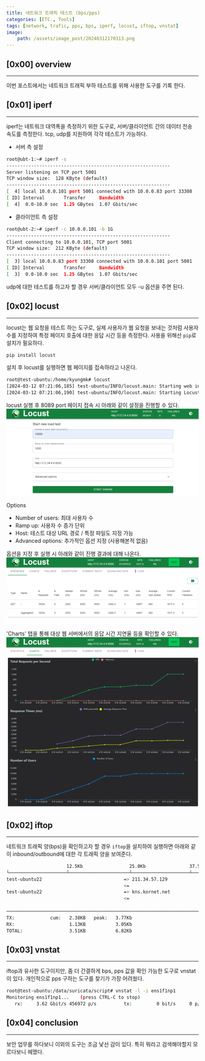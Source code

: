 ```yaml
---
title: 네트워크 트래픽 테스트 (bps/pps)
categories: [ETC., Tools]
tags: [network, trafic, pps, bps, iperf, locust, iftop, vnstat]
image:
    path: /assets/image_post/20240312170313.png
---
```



## [0x00] overview
---
이번 포스트에서는 네트워크 트래픽 부하 테스트를 위해 사용한 도구를 기록 한다.


## [0x01]  iperf
---
iperf는 네트워크 대역폭을 측정하기 위한 도구로, 서버/클라이언트 간의 데이터 전송 속도를 측정한다. tcp, udp를 지원하여 각각 테스트가 가능하다.

- 서버 측 설정
``` bash
root@ubt-1:~# iperf -s
------------------------------------------------------------
Server listening on TCP port 5001
TCP window size:  128 KByte (default)
------------------------------------------------------------
[  4] local 10.0.0.101 port 5001 connected with 10.0.0.83 port 33308
[ ID] Interval       Transfer     Bandwidth
[  4]  0.0-10.0 sec  1.25 GBytes  1.07 Gbits/sec
```
- 클라이언트 측 설정
``` bash
root@ubt-2:~# iperf -c 10.0.0.101 -b 1G
------------------------------------------------------------
Client connecting to 10.0.0.101, TCP port 5001
TCP window size:  212 KByte (default)
------------------------------------------------------------
[  3] local 10.0.0.83 port 33308 connected with 10.0.0.101 port 5001
[ ID] Interval       Transfer     Bandwidth
[  3]  0.0-10.0 sec  1.25 GBytes  1.07 Gbits/sec
```

udp에 대한 테스트를 하고자 할 경우 서버/클라이언트 모두 -u 옵션을 주면 된다.


## [0x02] locust
---
locust는 웹 요청을 테스트 하는 도구로, 실제 사용자가 웹 요청을 보내는 것처럼 사용자 수를 지정하여 특정 페이지 호출에 대한 응답 시간 등을 측정한다. 사용을 위해선 `pip`로 설치가 필요하다.
``` bash
pip install locust
```

설치 후 locust를 실행하면 웹 페이지를 접속하라고 나온다.
``` bash
root@test-ubuntu:/home/kyungmk# locust
[2024-03-12 07:21:06,185] test-ubuntu/INFO/locust.main: Starting web interface at http://0.0.0.0:8089
[2024-03-12 07:21:06,190] test-ubuntu/INFO/locust.main: Starting Locust 2.23.1
```

locust 실행 후 8089 port 페이지 접속 시 아래와 같이 설정을 진행할 수 있다.
![](../assets/image_post/20240312162443.png)

Options
- Number of users: 최대 사용자 수
- Ramp up: 사용자 수 증가 단위
- Host: 테스트 대상 URL 경로 / 특정 파일도 지정 가능
- Advanced options: 추가적인 옵션 지정 (사용해본적 없음)

옵션을 지정 후 실행 시 아래와 같이 진행 결과에 대해 나온다.
![](../assets/image_post/20240312163101.png)

'Charts' 탭을 통해 대상 웹 서버에서의 응답 시간 지연율 등을 확인할 수 있다.
![](../assets/image_post/20240312163156.png)



## [0x02] iftop
---
네트워크 트래픽 양(bps)을 확인하고자 할 경우 `iftop`을 설치하여 실행하면 아래와 같이 inbound/outbound에 대한 각 트래픽 양을 보여준다.
``` bash
                      12.5Kb                 25.0Kb                37.5Kb                 50.0Kb           62.5Kb
└─────────────────────┴──────────────────────┴─────────────────────┴──────────────────────┴──────────────────────
test-ubuntu22                              => 211.34.57.129                               1.36Kb  2.00Kb  2.00Kb
                                           <=                                              160b    456b    456b
test-ubuntu22                              => kns.kornet.net                                 0b    390b    390b
                                           <=                                                0b    700b    700b

─────────────────────────────────────────────────────────────────────────────────────────────────────────────────
TX:             cum:   2.38KB   peak:   3.77Kb                                   rates:   1.36Kb  2.38Kb  2.38Kb 
RX:                    1.13KB           3.05Kb                                             160b   1.13Kb  1.13Kb 
TOTAL:                 3.51KB           6.82Kb                                            1.52Kb  3.51Kb  3.51Kb
```


## [0x03] vnstat
---
iftop과 유사한 도구이지만, 좀 더 간결하게 bps, pps 값을 확인 가능한 도구로 vnstat이 있다. 개인적으로 pps 구하는 도구를 찾기가 가장 어려웠다.
``` bash
root@test-ubuntu:/data/suricata/script# vnstat -l -i ens1f1np1
Monitoring ens1f1np1...    (press CTRL-C to stop)
   rx:     3.62 Gbit/s 456972 p/s          tx:         0 bit/s     0 p/
```

## [0x04] conclusion
---
보안 업무를 하다보니 이외의 도구는 조금 낯선 감이 있다. 특히 뭐라고 검색해야할지 모르다보니 헤맸다.